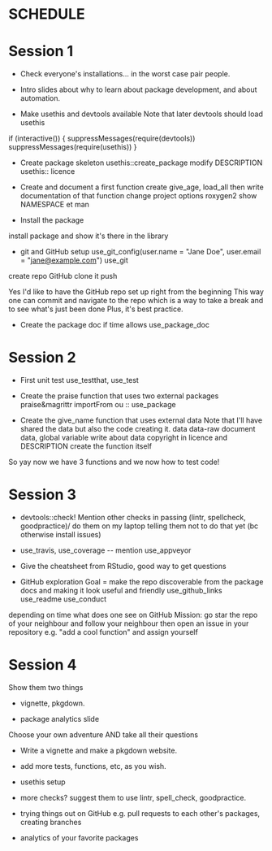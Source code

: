 SCHEDULE
=========================================================

# Session 1

* Check everyone's installations... in the worst case pair people.

* Intro slides about why to learn about package development, and about automation.

* Make usethis and devtools available
Note that later devtools should load usethis

if (interactive()) {
  suppressMessages(require(devtools))
  suppressMessages(require(usethis))
}

* Create package skeleton
usethis::create_package
modify DESCRIPTION
usethis:: licence

* Create and document a first function
create give_age, load_all 
then write documentation of that function
change project options roxygen2
show NAMESPACE et man

* Install the package

install package and show it's there in the library

* git and GitHub setup
use_git_config(user.name = "Jane Doe", user.email = "jane@example.com")
use_git

create repo GitHub
clone it
push


Yes I'd like to have the GitHub repo set up right from the beginning
This way one can commit and navigate to the repo
which is a way to take a break and to see what's just been done
Plus, it's best practice.

* Create the package doc if time allows
use_package_doc

# Session 2

* First unit test
use_testthat, use_test

* Create the praise function that uses two external packages
praise&magrittr
importFrom
ou ::
use_package

* Create the give_name function that uses external data
Note that I'll have shared the data but also the code creating it.
data
data-raw
document data, global variable
write about data copyright in licence and DESCRIPTION
create the function itself

So yay now we have 3 functions and we now how to test code!

# Session 3

* devtools::check!
Mention other checks in passing (lintr, spellcheck, goodpractice)/
do them on my laptop telling them not to do that yet (bc otherwise install issues)

* use_travis, use_coverage -- mention use_appveyor

* Give the cheatsheet from RStudio, good way to get questions

* GitHub exploration 
Goal = make the repo discoverable from the package docs
and making it look useful and friendly
use_github_links
use_readme 
use_conduct

depending on time
what does one see on GitHub
Mission: go star the repo of your neighbour
and follow your neighbour
then open an issue in your repository e.g. "add a cool function"
and assign yourself


# Session 4

Show them two things

* vignette, pkgdown.

* package analytics slide

Choose your own adventure
AND take all their questions

* Write a vignette and make a pkgdown website.

* add more tests, functions, etc, as you wish.

* usethis setup

* more checks? suggest them to use lintr, spell_check, goodpractice. 

* trying things out on GitHub e.g. pull requests to each other's packages,
creating branches

* analytics of your favorite packages